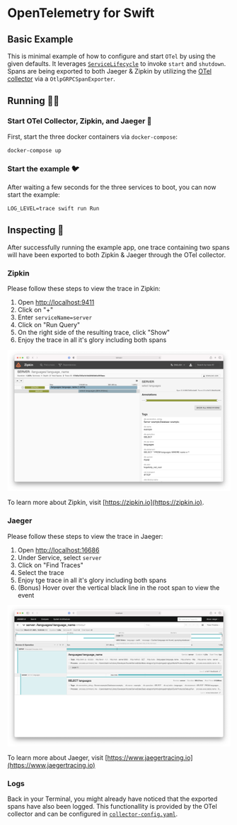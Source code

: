 # OpenTelemetry for Swift
## Basic Example

This is minimal example of how to configure and start `OTel` by using the given defaults.
It leverages [`ServiceLifecycle`](https://github.com/swift-server/swift-service-lifecycle) to invoke `start` and `shutdown`.
Spans are being exported to both Jaeger & Zipkin by utilizing
the [OTel collector](https://github.com/open-telemetry/opentelemetry-collector) via a `OtlpGRPCSpanExporter`.

## Running 🏃‍♀️

### Start OTel Collector, Zipkin, and Jaeger 🐳

First, start the three docker containers via `docker-compose`:

```bash
docker-compose up
```

### Start the example 🐦

After waiting a few seconds for the three services to boot, you can now start the example:

```
LOG_LEVEL=trace swift run Run
```

## Inspecting 🧐

After successfully running the example app, one trace containing two spans will have been exported to both Zipkin & Jaeger through the OTel collector.

### Zipkin

Please follow these steps to view the trace in Zipkin:

1. Open [http://localhost:9411](http://localhost:9411)
2. Click on "+"
3. Enter `serviceName=server`
4. Click on "Run Query"
5. On the right side of the resulting trace, click "Show"
6. Enjoy the trace in all it's glory including both spans

![Zipkin](images/zipkin.png)

To learn more about Zipkin, visit [https://zipkin.io](https://zipkin.io).

### Jaeger

Please follow these steps to view the trace in Jaeger:

1. Open [http://localhost:16686](http://localhost:16686)
2. Under Service, select `server`
3. Click on "Find Traces"
4. Select the trace
5. Enjoy tge trace in all it's glory including both spans
6. (Bonus) Hover over the vertical black line in the root span to view the event

![Jaeger](images/jaeger.png)

To learn more about Jaeger, visit [https://www.jaegertracing.io](https://www.jaegertracing.io)

### Logs

Back in your Terminal, you might already have noticed that the exported spans have also been logged. This functionallity is provided by the OTel collector and can be configured in [`collector-config.yaml`](collector-config.yaml).
